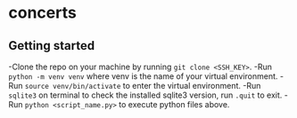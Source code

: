 # concerts

## Getting started

-Clone the repo on your machine by running `git clone <SSH_KEY>`.
-Run `python -m venv venv` where venv is the name of your virtual environment.
-Run `source venv/bin/activate` to enter the virtual environment.
-Run `sqlite3` on terminal to check the installed sqlite3 version, run `.quit` to exit.
-Run `python <script_name.py>` to execute python files above.